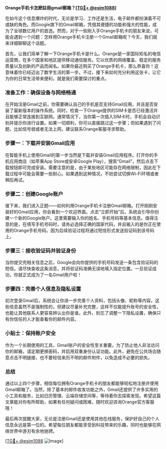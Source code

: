 **Orange手机卡怎麽註冊gmail郵箱？[[TG💪+ @esim1088](https://t.me/s/esim1088)]**

在如今这个信息爆炸的时代，无论是学习、工作还是生活，电子邮件都扮演着不可或缺的角色。而Google旗下的Gmail邮箱，凭借其便捷的功能和强大的性能，成为了全球数亿用户的首选。然而，对于一些刚入手Orange手机卡的朋友来说，可能会遇到一个问题：怎样用Orange手机卡注册一个Gmail邮箱呢？今天，我们就来详细聊聊这个话题。

首先，让我们简单了解一下Orange手机卡是什么。Orange是一家国际知名的电信运营商，在多个国家和地区提供移动通信服务。它以优质的网络覆盖、稳定的服务质量以及创新的产品而闻名。如果你最近购买了Orange手机卡，那么恭喜你！这意味着你已经迈出了数字生活的第一步。不过，接下来如何充分利用这张卡，让它为你的日常生活带来便利，就是我们需要探讨的重点。

### **准备工作：确保设备与网络畅通**

在开始注册Gmail之前，你需要确认自己的手机是否支持Gmail应用，并且是否安装了最新版本的操作系统。同时，检查一下Orange提供的SIM卡是否已经激活并且能够正常连接到互联网。通常情况下，当你第一次插入SIM卡时，手机会自动识别并提示你进行设置。如果一切顺利，你可以直接跳过这一步骤；但如果遇到了问题，比如信号弱或者无法上网，建议联系Orange客服寻求帮助。

### **步骤一：下载并安装Gmail应用**

在智能手机上使用Gmail的第一步当然是下载并安装Gmail应用程序。打开你的手机应用商店（如苹果App Store或安卓Google Play），搜索“Gmail”，然后点击下载按钮即可完成安装。需要注意的是，由于某些地区可能存在网络限制，因此在下载过程中可能会需要一些耐心。如果遇到这种情况，不妨尝试切换Wi-Fi环境或者稍后再试。

### **步骤二：创建Google账户**

接下来，我们进入正题——如何利用Orange手机卡注册Gmail邮箱。打开刚刚安装好的Gmail应用，你会看到一个欢迎界面。点击“立即开始”后，系统会引导你创建一个新的Google账户。这里需要输入你的姓名、手机号码等基本信息。值得注意的是，在填写手机号码时，请务必选择正确的国家代码，并且输入的是你正在使用的Orange手机号码。因为后续验证过程将通过短信形式发送验证码到该号码上。

### **步骤三：接收验证码并验证身份**

当你提交完相关信息之后，Google会向你提供的手机号码发送一条包含验证码的短信。请尽快查收这条消息，并将验证码准确无误地填入指定位置。一旦验证成功，你就正式成为了一名Gmail用户啦！

### **步骤四：完善个人信息及隐私设置**

初次登录Gmail后，系统会让你进一步完善个人资料，包括头像、昵称等内容。这些信息虽然不是强制性的，但建议尽量补充完整，这样不仅能提升账号的安全性，也能让其他联系人更容易辨认出你是谁。此外，别忘了调整一下隐私设置，确保只有你信任的人才能查看你的邮件内容。

### **小贴士：保持账户安全**

作为一个长期使用的工具，Gmail账户的安全性至关重要。为了防止他人非法访问你的邮箱，请定期更换密码，并启用双重身份认证功能。此外，避免在公共场合随意点击不明链接，也不要轻信来历不明的邮件附件，以免造成不必要的损失。

### **总结**

通过以上四个步骤，相信每位拥有Orange手机卡的朋友都能够轻松地注册并使用Gmail邮箱了。当然，除了基本的邮件收发功能之外，Gmail还提供了许多实用的小工具和服务，比如日历管理、云端存储空间等，等待着你去探索发现。希望这篇文章能对你有所帮助，如果有任何疑问或困难，随时欢迎咨询Orange官方客服哦！

最后再次提醒大家，无论是注册Gmail还是使用其他在线服务，保护好自己的个人信息永远是第一位的。希望每位朋友都能享受到科技带来的乐趣，同时也能够在网络世界中游刃有余地驰骋。

[[TG💪+ @esim1088](https://t.me/s/esim1088) ![Image](https://i.postimg.cc/4NQfJmqS/Snipaste-2025-05-13-00-14-12.png)]